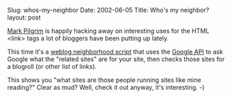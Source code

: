 Slug: whos-my-neighbor
Date: 2002-06-05
Title: Who's my neighbor?
layout: post

<a href="http://diveintomark.org/">Mark Pilgrim</a> is happily hacking away on interesting uses for the HTML &lt;link&gt; tags a lot of bloggers have been putting up lately.

This time it&#39;s a <a href="http://diveintomark.org/archives/2002/06/04.html">weblog neighborhood script</a> that uses the <a href="http://www.google.com/apis/">Google API</a> to ask Google what the &quot;related sites&quot; are for your site, then checks those sites for a blogroll (or other list of links).

This shows you &quot;what sites are those people running sites like mine reading?&quot; Clear as mud? Well, check it out anyway, it&#39;s interesting. -)
